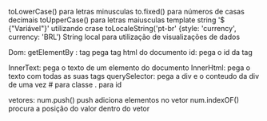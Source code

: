 toLowerCase() para letras minusculas
to.fixed() para números de casas decimais
toUpperCase() para letras maiusculas
template string '$ {"Variável"}' utilizando crase
toLocaleString('pt-br' {style: 'currency', currency: 'BRL') String local para utilização de visualizações de dados

Dom: 
getElementBy : tag pega tag html do documento
               id: pega o id da tag

InnerText: pega o texto de um elemento do documento
InnerHtml: pega o texto com todas as suas tags
querySelector: pega a div e o conteudo da div de uma vez # para classe . para id

vetores: 
num.push() push adiciona elementos no vetor
num.indexOF() procura a posição do valor dentro do vetor